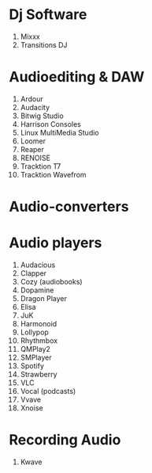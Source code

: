 # Dj Software

1. Mixxx
2. Transitions DJ

# Audioediting & DAW

1. Ardour
2. Audacity
3. Bitwig Studio
4. Harrison Consoles
5. Linux MultiMedia Studio
6. Loomer
7. Reaper
8. RENOISE
9. Tracktion T7
10. Tracktion Wavefrom

# Audio-converters

# Audio players

1. Audacious
2. Clapper
3. Cozy (audiobooks)
4. Dopamine
5. Dragon Player
6. Elisa
7. JuK
8. Harmonoid
9. Lollypop
10. Rhythmbox
11. QMPlay2
12. SMPlayer
13. Spotify
14. Strawberry
15. VLC
16. Vocal (podcasts)
17. Vvave
18. Xnoise

# Recording Audio

1. Kwave
